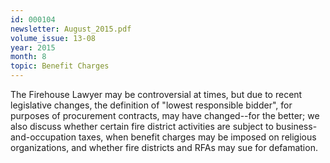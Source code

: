 ```yaml
---
id: 000104
newsletter: August_2015.pdf
volume_issue: 13-08
year: 2015
month: 8
topic: Benefit Charges
---
```


The Firehouse Lawyer may be controversial at times, but due to recent legislative changes, the definition of "lowest responsible bidder", for purposes of procurement contracts, may have changed--for the better; we also discuss whether certain fire district activities are subject to  business-and-occupation taxes, when benefit charges may be imposed on religious organizations, and whether fire districts and RFAs may sue for defamation.